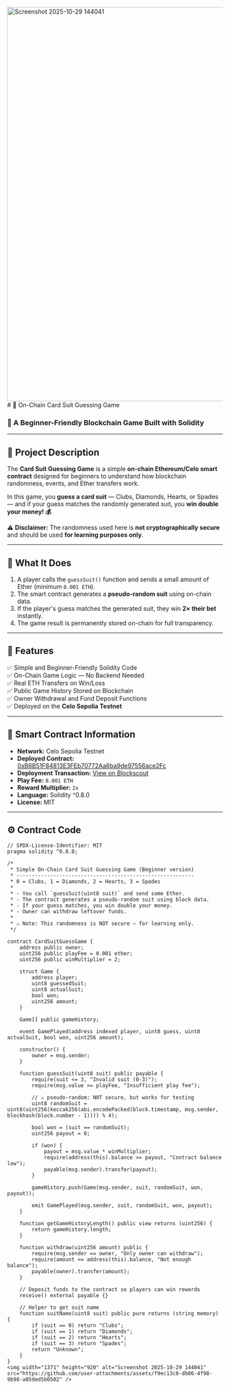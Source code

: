 <img width="1371" height="920" alt="Screenshot 2025-10-29 144041" src="https://github.com/user-attachments/assets/f194a0f0-614b-46b1-bf58-62fbc5c7d979" />
# 🎴 On-Chain Card Suit Guessing Game  

### 🧠 A Beginner-Friendly Blockchain Game Built with Solidity  

---

## 🧩 **Project Description**

The **Card Suit Guessing Game** is a simple **on-chain Ethereum/Celo smart contract** designed for beginners to understand how blockchain randomness, events, and Ether transfers work.  

In this game, you **guess a card suit** — Clubs, Diamonds, Hearts, or Spades — and if your guess matches the randomly generated suit, you **win double your money! 💰**

⚠️ **Disclaimer:** The randomness used here is **not cryptographically secure** and should be used **for learning purposes only**.

---

## 🚀 **What It Does**

1. A player calls the `guessSuit()` function and sends a small amount of Ether (minimum `0.001 ETH`).  
2. The smart contract generates a **pseudo-random suit** using on-chain data.  
3. If the player's guess matches the generated suit, they win **2× their bet** instantly.  
4. The game result is permanently stored on-chain for full transparency.  

---

## 🌟 **Features**

✅ Simple and Beginner-Friendly Solidity Code  
✅ On-Chain Game Logic — No Backend Needed  
✅ Real ETH Transfers on Win/Loss  
✅ Public Game History Stored on Blockchain  
✅ Owner Withdrawal and Fund Deposit Functions  
✅ Deployed on the **Celo Sepolia Testnet**

---

## 🧱 **Smart Contract Information**

- **Network:** Celo Sepolia Testnet  
- **Deployed Contract:** [0xB6B51F84813E3FEb70772Aa6ba9de97556ace2Fc](https://celo-sepolia.blockscout.com/address/0xB6B51F84813E3FEb70772Aa6ba9de97556ace2Fc)  
- **Deployment Transaction:** [View on Blockscout](https://celo-sepolia.blockscout.com/tx/0x3067757d0beb26ee13bfd88c2fad8d78e0a5842caee6bdb8ce2210ac89370ea8)  
- **Play Fee:** `0.001 ETH`  
- **Reward Multiplier:** `2x`  
- **Language:** Solidity ^0.8.0  
- **License:** MIT  

---

## ⚙️ **Contract Code**

```solidity
// SPDX-License-Identifier: MIT
pragma solidity ^0.8.0;

/*
 * Simple On-Chain Card Suit Guessing Game (Beginner version)
 * ----------------------------------------------------------
 * 0 = Clubs, 1 = Diamonds, 2 = Hearts, 3 = Spades
 * 
 * - You call `guessSuit(uint8 suit)` and send some Ether.
 * - The contract generates a pseudo-random suit using block data.
 * - If your guess matches, you win double your money.
 * - Owner can withdraw leftover funds.
 * 
 * ⚠️ Note: This randomness is NOT secure — for learning only.
 */

contract CardSuitGuessGame {
    address public owner;
    uint256 public playFee = 0.001 ether;
    uint256 public winMultiplier = 2;

    struct Game {
        address player;
        uint8 guessedSuit;
        uint8 actualSuit;
        bool won;
        uint256 amount;
    }

    Game[] public gameHistory;

    event GamePlayed(address indexed player, uint8 guess, uint8 actualSuit, bool won, uint256 amount);

    constructor() {
        owner = msg.sender;
    }

    function guessSuit(uint8 suit) public payable {
        require(suit <= 3, "Invalid suit (0-3)");
        require(msg.value >= playFee, "Insufficient play fee");

        // ⚠️ pseudo-random: NOT secure, but works for testing
        uint8 randomSuit = uint8(uint256(keccak256(abi.encodePacked(block.timestamp, msg.sender, blockhash(block.number - 1)))) % 4);

        bool won = (suit == randomSuit);
        uint256 payout = 0;

        if (won) {
            payout = msg.value * winMultiplier;
            require(address(this).balance >= payout, "Contract balance low");
            payable(msg.sender).transfer(payout);
        }

        gameHistory.push(Game(msg.sender, suit, randomSuit, won, payout));

        emit GamePlayed(msg.sender, suit, randomSuit, won, payout);
    }

    function getGameHistoryLength() public view returns (uint256) {
        return gameHistory.length;
    }

    function withdraw(uint256 amount) public {
        require(msg.sender == owner, "Only owner can withdraw");
        require(amount <= address(this).balance, "Not enough balance");
        payable(owner).transfer(amount);
    }

    // Deposit funds to the contract so players can win rewards
    receive() external payable {}

    // Helper to get suit name
    function suitName(uint8 suit) public pure returns (string memory) {
        if (suit == 0) return "Clubs";
        if (suit == 1) return "Diamonds";
        if (suit == 2) return "Hearts";
        if (suit == 3) return "Spades";
        return "Unknown";
    }
}
<img width="1371" height="920" alt="Screenshot 2025-10-29 144041" src="https://github.com/user-attachments/assets/f9ec13c8-db06-4f98-9b98-a85ded5b0502" />
